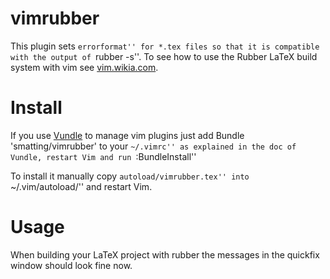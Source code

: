 vimrubber
=========

This plugin sets ``errorformat'' for *.tex files so that it is compatible with the output of ``rubber -s''.
To see how to use the Rubber LaTeX build system with vim see [vim.wikia.com](http://vim.wikia.com/wiki/Compiling_LaTeX_from_Vim).

# Install
If you use [Vundle](https://github.com/gmarik/vundle/) to manage vim plugins just add
    Bundle 'smatting/vimrubber'
to your ``~/.vimrc'' as explained in the doc of Vundle, restart Vim and run ``:BundleInstall''

To install it manually copy ``autoload/vimrubber.tex'' into ``~/.vim/autoload/'' and restart Vim.

# Usage
When building your LaTeX project with rubber the messages in the quickfix window should look fine now.
